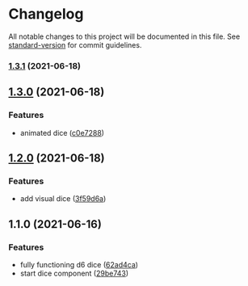# Changelog

All notable changes to this project will be documented in this file. See [standard-version](https://github.com/conventional-changelog/standard-version) for commit guidelines.

### [1.3.1](https://github.com/lapanti/dice/compare/v1.3.0...v1.3.1) (2021-06-18)

## [1.3.0](https://github.com/lapanti/dice/compare/v1.2.0...v1.3.0) (2021-06-18)


### Features

* animated dice ([c0e7288](https://github.com/lapanti/dice/commit/c0e72885bba0d2ad151d69a21270bdfe01eab4ae))

## [1.2.0](https://github.com/lapanti/dice/compare/v1.1.0...v1.2.0) (2021-06-18)


### Features

* add visual dice ([3f59d6a](https://github.com/lapanti/dice/commit/3f59d6ae4c99fa0d3cb1da598b026a8293ab7517))

## 1.1.0 (2021-06-16)


### Features

* fully functioning d6 dice ([62ad4ca](https://github.com/lapanti/dice/commit/62ad4ca35ae299f1c93659570451edb42cb54f40))
* start dice component ([29be743](https://github.com/lapanti/dice/commit/29be7437efa8cc297caf574a0757aacf4bbedc93))
